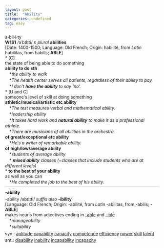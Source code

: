 ```yaml
---
layout: post
title:  "Ability"
categories: undefined
tag: easy
---
```

<DIV style="MARGIN: 0px 0px 5px">a<B>·</B>bil<B>·</B>i<B>·</B>ty<BR><B>W1S1</B> /əˈbɪlɪti/ <I>n</I> <I>plural</I> <B>abilities</B> <BR>[Date: 1400-1500; Language: Old French; Origin: habilité, from <I>Latin</I> habilitas, from habilis; <B>ABLE</B>]<BR>* [C] <BR>the state of being able to do something<BR><B>ability to do sth</B><BR>　*<I>the ability to walk</I><BR>　*<I>The health center serves all patients, regardless of their ability to pay.</I><BR>　*<I>I don't <B>have the ability</B> to say 'no'.</I><BR>* [U and C] <BR>someone's level of skill at doing something<BR><B>athletic/musical/artistic etc ability</B><BR>　*<I>The test measures verbal and mathematical ability.</I><BR>　*<I>leadership ability</I><BR>　*<I>It takes hard work and <B>natural ability</B> to make it as a professional athlete.</I><BR>　*<I>There are musicians of all abilities in the orchestra.</I><BR><B>of great/exceptional etc ability</B><BR>　*<I>He's a writer of remarkable ability.</I><BR><B>of high/low/average ability</B><BR>　*<I>students of average ability</I><BR>　*<I> <B>mixed ability</B> classes (=classes that include students who are at different levels)</I> <BR>* <B>to the best of your ability</B><BR>as well as you can<BR>　*<I>He completed the job to the best of his ability.</I></DIV></DIV>
<DIV style="BORDER-TOP: #c7d4dc 1px solid; PADDING-BOTTOM: 0px; PADDING-TOP: 5px; PADDING-LEFT: 0px; PADDING-RIGHT: 0px"></DIV>
<DIV style="MARGIN: 5px 0px">
<DIV style="WIDTH: 100%">
<DIV style="FLOAT: left; LINE-HEIGHT: normal"></DIV>
<DIV style="WIDTH: 100%; OVERFLOW-X: hidden">
<DIV style="COLOR: #808080; MARGIN: 0px 0px 5px; LINE-HEIGHT: normal"><SPAN style="FONT-SIZE: 10.5pt; COLOR: #000000; LINE-HEIGHT: normal"><B>-ability</B></SPAN> </DIV>
<DIV style="MARGIN: 0px 0px 5px">-ability /əbɪlɪti/ <I>suffix also</I> <B>-ibility</B> <BR>[Language: Old French; Origin: -abilité, from <I>Latin</I> -abilitas, from -abilis; <B>-ABLE</B>]<BR>makes nouns from adjectives ending in <A href="{{ site.baseurl }}/-able"><U>-able</U></A> and <A href="{{ site.baseurl }}/-ible"><U>-ible</U></A><BR>　*<I>manageability</I><BR>　*<I>suitability</I></DIV>
<DIV style="MARGIN: 0px 0px 5px">
<DIV style="MARGIN: 4px 0px">syn.: <A href="{{ site.baseurl }}/aptitude"><U>aptitude</U></A> <A href="{{ site.baseurl }}/capability"><U>capability</U></A> <A href="{{ site.baseurl }}/capacity"><U>capacity</U></A> <A href="{{ site.baseurl }}/competence"><U>competence</U></A> <A href="{{ site.baseurl }}/efficiency"><U>efficiency</U></A> <A href="{{ site.baseurl }}/power"><U>power</U></A> <A href="{{ site.baseurl }}/skill"><U>skill</U></A> <A href="{{ site.baseurl }}/talent"><U>talent</U></A></DIV>
<DIV style="MARGIN: 4px 0px">ant.: <A href="{{ site.baseurl }}/disability"><U>disability</U></A> <A href="{{ site.baseurl }}/inability"><U>inability</U></A> <A href="{{ site.baseurl }}/incapability"><U>incapability</U></A> <A href="{{ site.baseurl }}/incapacity"><U>incapacity</U></A></DIV></DIV>
